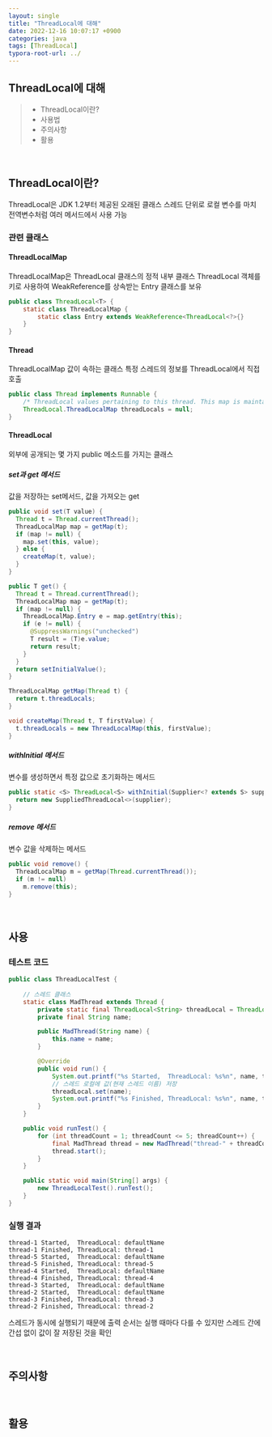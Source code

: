 ```yaml
---
layout: single
title: "ThreadLocal에 대해"
date: 2022-12-16 10:07:17 +0900
categories: java
tags: [ThreadLocal]
typora-root-url: ../
---
```



## ThreadLocal에 대해
> - ThreadLocal이란?
> - 사용법
> - 주의사항
> - 활용

<br>

## ThreadLocal이란?

ThreadLocal은 JDK 1.2부터 제공된 오래된 클래스
스레드 단위로 로컬 변수를 마치 전역변수처럼 여러 메서드에서 사용 가능

### 관련 클래스

#### ThreadLocalMap

ThreadLocalMap은 ThreadLocal 클래스의 정적 내부 클래스
ThreadLocal 객체를 키로 사용하여 WeakReference를 상속받는 Entry 클래스를 보유
```java
public class ThreadLocal<T> {
	static class ThreadLocalMap {
		static class Entry extends WeakReference<ThreadLocal<?>{}
	}
}
```

#### Thread

ThreadLocalMap 값이 속하는 클래스
특정 스레드의 정보를 ThreadLocal에서 직접 호출
```java
public class Thread implements Runnable {
	/* ThreadLocal values pertaining to this thread. This map is maintained by the ThreadLocal class. */
	ThreadLocal.ThreadLocalMap threadLocals = null;
}
```

#### ThreadLocal

외부에 공개되는 몇 가지 public 메소드를 가지는 클래스

##### set과 get 메서드

값을 저장하는 set메서드, 값을 가져오는 get
```java
public void set(T value) {
  Thread t = Thread.currentThread();
  ThreadLocalMap map = getMap(t);
  if (map != null) {
    map.set(this, value);
  } else {
    createMap(t, value); 
  }
}

public T get() {
  Thread t = Thread.currentThread();
  ThreadLocalMap map = getMap(t);
  if (map != null) {
    ThreadLocalMap.Entry e = map.getEntry(this);
    if (e != null) {
      @SuppressWarnings("unchecked")
      T result = (T)e.value;
      return result;
    }
  }
  return setInitialValue();
}

ThreadLocalMap getMap(Thread t) {
  return t.threadLocals;
}

void createMap(Thread t, T firstValue) {
  t.threadLocals = new ThreadLocalMap(this, firstValue);
}
```

##### withInitial 메서드

변수를 생성하면서 특정 값으로 초기화하는 메서드

```java
public static <S> ThreadLocal<S> withInitial(Supplier<? extends S> supplier) {
  return new SuppliedThreadLocal<>(supplier);
}
```

##### remove 메서드

변수 값을 삭제하는 메서드

```java
public void remove() {
  ThreadLocalMap m = getMap(Thread.currentThread());
  if (m != null)
    m.remove(this);
}
```

<br>

## 사용

### 테스트 코드

```java
public class ThreadLocalTest {
	
	// 스레드 클래스
	static class MadThread extends Thread {
		private static final ThreadLocal<String> threadLocal = ThreadLocal.withInitial(() -> "defaultName");
		private final String name;

		public MadThread(String name) {
			this.name = name;
		}

		@Override
		public void run() {
			System.out.printf("%s Started,  ThreadLocal: %s%n", name, threadLocal.get());
			// 스레드 로컬에 값(현재 스레드 이름) 저장
			threadLocal.set(name);
			System.out.printf("%s Finished, ThreadLocal: %s%n", name, threadLocal.get());
		}
	}

	public void runTest() {
		for (int threadCount = 1; threadCount <= 5; threadCount++) {
			final MadThread thread = new MadThread("thread-" + threadCount);
			thread.start();
		}
	}

	public static void main(String[] args) {
		new ThreadLocalTest().runTest();
	}
}
```

### 실행 결과

```console
thread-1 Started,  ThreadLocal: defaultName
thread-1 Finished, ThreadLocal: thread-1
thread-5 Started,  ThreadLocal: defaultName
thread-5 Finished, ThreadLocal: thread-5
thread-4 Started,  ThreadLocal: defaultName
thread-4 Finished, ThreadLocal: thread-4
thread-3 Started,  ThreadLocal: defaultName
thread-2 Started,  ThreadLocal: defaultName
thread-3 Finished, ThreadLocal: thread-3
thread-2 Finished, ThreadLocal: thread-2
```

스레드가 동시에 실행되기 때문에 출력 순서는 실행 때마다 다를 수 있지만 스레드 간에 간섭 없이 값이 잘 저장된 것을 확인

<br>

## 주의사항

<br>

## 활용

<br>
